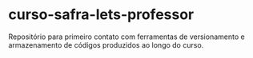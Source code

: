 # curso-safra-lets-professor
Repositório para primeiro contato com ferramentas de versionamento e armazenamento de códigos produzidos ao longo do curso.
